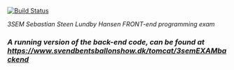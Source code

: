 [![Build Status](https://travis-ci.com/sslhansen/3semEXAMbackend.svg?branch=master)](https://travis-ci.com/sslhansen/3semEXAMbackend)

*3SEM Sebastian Steen Lundby Hansen FRONT-end programming exam*
### *A running version of the back-end code, can be found at https://www.svendbentsballonshow.dk/tomcat/3semEXAMbackend*



